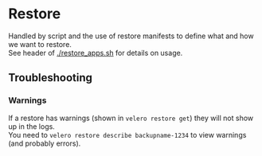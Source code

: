 # Restore

Handled by script and the use of restore manifests to define what and how we want to restore.  
See header of [./restore_apps.sh](./restore_apps.sh) for details on usage.


## Troubleshooting

### Warnings

If a restore has warnings (shown in `velero restore get`) they will not show up in the logs.  
You need to `velero restore describe backupname-1234` to view warnings (and probably errors).